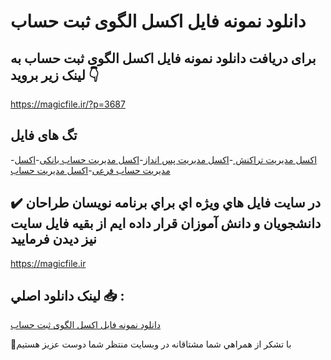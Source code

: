 # دانلود نمونه فایل اکسل الگوی ثبت حساب

## برای دریافت دانلود نمونه فایل اکسل الگوی ثبت حساب به لینک زیر بروید 👇

https://magicfile.ir/?p=3687

## تگ های فایل

-[اکسل مدیریت تراکنش ](https://magicfile.ir/product/%d8%af%d8%a7%d9%86%d9%84%d9%88%d8%af-%d9%86%d9%85%d9%88%d9%86%d9%87-%d9%81%d8%a7%db%8c%d9%84-%d8%a7%da%a9%d8%b3%d9%84%d8%a7%d9%84%da%af%d9%88%db%8c-%d8%ab%d8%a8%d8%aa-%d8%ad%d8%b3%d8%a7%d8%a8/)-[اکسل مدیریت پس انداز](https://magicfile.ir/product/%d8%af%d8%a7%d9%86%d9%84%d9%88%d8%af-%d9%86%d9%85%d9%88%d9%86%d9%87-%d9%81%d8%a7%db%8c%d9%84-%d8%a7%da%a9%d8%b3%d9%84%d8%a7%d9%84%da%af%d9%88%db%8c-%d8%ab%d8%a8%d8%aa-%d8%ad%d8%b3%d8%a7%d8%a8/)-[اکسل مدیریت حساب بانکی](https://magicfile.ir/product/%d8%af%d8%a7%d9%86%d9%84%d9%88%d8%af-%d9%86%d9%85%d9%88%d9%86%d9%87-%d9%81%d8%a7%db%8c%d9%84-%d8%a7%da%a9%d8%b3%d9%84%d8%a7%d9%84%da%af%d9%88%db%8c-%d8%ab%d8%a8%d8%aa-%d8%ad%d8%b3%d8%a7%d8%a8/)-[اکسل مدیریت حساب فرعی](https://magicfile.ir/product/%d8%af%d8%a7%d9%86%d9%84%d9%88%d8%af-%d9%86%d9%85%d9%88%d9%86%d9%87-%d9%81%d8%a7%db%8c%d9%84-%d8%a7%da%a9%d8%b3%d9%84%d8%a7%d9%84%da%af%d9%88%db%8c-%d8%ab%d8%a8%d8%aa-%d8%ad%d8%b3%d8%a7%d8%a8/)-[اکسل مدیریت حساب](https://magicfile.ir/product/%d8%af%d8%a7%d9%86%d9%84%d9%88%d8%af-%d9%86%d9%85%d9%88%d9%86%d9%87-%d9%81%d8%a7%db%8c%d9%84-%d8%a7%da%a9%d8%b3%d9%84%d8%a7%d9%84%da%af%d9%88%db%8c-%d8%ab%d8%a8%d8%aa-%d8%ad%d8%b3%d8%a7%d8%a8/)

## ✔️ در سايت فايل هاي ويژه اي براي برنامه نويسان طراحان دانشجويان و دانش آموزان قرار داده ايم از بقيه فايل سايت نيز ديدن فرماييد

https://magicfile.ir


## لينک دانلود اصلي 📥 :

[دانلود نمونه فایل اکسل الگوی ثبت حساب](https://magicfile.ir/product/%d8%af%d8%a7%d9%86%d9%84%d9%88%d8%af-%d9%86%d9%85%d9%88%d9%86%d9%87-%d9%81%d8%a7%db%8c%d9%84-%d8%a7%da%a9%d8%b3%d9%84%d8%a7%d9%84%da%af%d9%88%db%8c-%d8%ab%d8%a8%d8%aa-%d8%ad%d8%b3%d8%a7%d8%a8/) 


🙏با تشکر از همراهي شما مشتاقانه در وبسایت منتظر شما دوست عزیز هستیم


